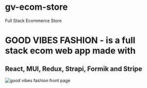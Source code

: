 # gv-ecom-store
Full Stack Ecommerce Store 


<h1>GOOD VIBES FASHION - is a full stack ecom web app  made with</h1>

<h2>React, MUI, Redux, Strapi, Formik and Stripe </h2>  

![good vibes fashion front page](https://user-images.githubusercontent.com/88614730/208364780-75dded1c-8f27-46bf-85c0-9f0f81b5bc0c.jpg) 



